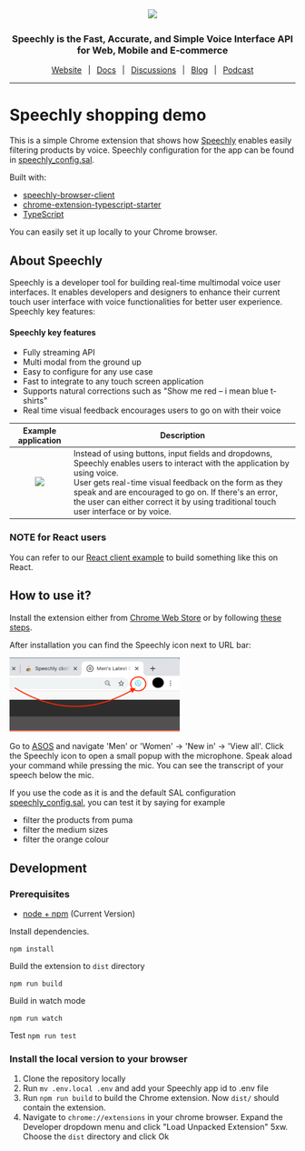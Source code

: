 <div align="center" markdown="1">
<a href="https://www.speechly.com/?utm_source=github&utm_medium=browser-client&utm_campaign=header">
   <img src="https://d33wubrfki0l68.cloudfront.net/1e70457a60b0627de6ab966f1e0a40cf56f465f5/b4144/img/logo-speechly-colors.svg" height="48">
</a>

### Speechly is the Fast, Accurate, and Simple Voice Interface API for Web, Mobile and E‑commerce

[Website](https://www.speechly.com/?utm_source=github&utm_medium=browser-client&utm_campaign=header)
&ensp;|&ensp;
[Docs](https://docs.speechly.com/)
&ensp;|&ensp;
[Discussions](https://github.com/speechly/speechly/discussions)
&ensp;|&ensp;
[Blog](https://www.speechly.com/blog/?utm_source=github&utm_medium=browser-client&utm_campaign=header)
&ensp;|&ensp;
[Podcast](https://anchor.fm/collin-borns/episodes/The-Speechly-Podcast---Introduction-e15htlq)

---
</div>

# Speechly shopping demo

This is a simple Chrome extension that shows how [Speechly](https://www.speechly.com/?utm_source=github&utm_medium=clothing-store-demo&utm_campaign=text) enables easily filtering products by voice. 
Speechly configuration for the app can be found in [speechly_config.sal](speechly_config.sal).

Built with:

- [speechly-browser-client](https://github.com/speechly/browser-client)
- [chrome-extension-typescript-starter](https://github.com/chibat/chrome-extension-typescript-starter)
- [TypeScript](https://www.typescriptlang.org)

You can easily set it up locally to your Chrome browser.

## About Speechly

Speechly is a developer tool for building real-time multimodal voice user interfaces. It enables developers and designers to enhance their current touch user interface with voice functionalities for better user experience. Speechly key features:

#### Speechly key features

- Fully streaming API
- Multi modal from the ground up
- Easy to configure for any use case
- Fast to integrate to any touch screen application
- Supports natural corrections such as "Show me red – i mean blue t-shirts"
- Real time visual feedback encourages users to go on with their voice

| Example application | Description |
| :---: | --- |
| <img src="https://i.imgur.com/v9o1JHf.gif" width=50%> | Instead of using buttons, input fields and dropdowns, Speechly enables users to interact with the application by using voice. <br />User gets real-time visual feedback on the form as they speak and are encouraged to go on. If there's an error, the user can either correct it by using traditional touch user interface or by voice. |

### NOTE for React users

You can refer to our [React client example](https://github.com/speechly/react-example-repo-filtering/) to build something like this on React.

## How to use it?

Install the extension either from [Chrome Web Store](https://chrome.google.com/webstore/detail/cdlhelepiigikijnjmkonhhpdcmojlaa) or by following [these steps](https://github.com/speechly/clothing-store-demo#install-the-local-version-to-your-browser).

After installation you can find the Speechly icon next to URL bar:

<img src="extension_icon.png" alt="Speechly extension icon" width="300"/>

Go to [ASOS](https://www.asos.com) and navigate 'Men' or 'Women' -> 'New in' -> 'View all'. Click the Speechly icon to open a small popup with the microphone.
Speak aload your command while pressing the mic. You can see the transcript of your speech below the mic.

If you use the code as it is and the default SAL configuration [speechly_config.sal](speechly_config.sal), you can test it by saying for example
- filter the products from puma
- filter the medium sizes
- filter the orange colour

## Development
### Prerequisites

* [node + npm](https://nodejs.org/) (Current Version)

Install dependencies.
```
npm install
```
Build the extension to `dist` directory

```
npm run build
```
Build in watch mode
```
npm run watch
```
Test `npm run test`

### Install the local version to your browser

1. Clone the repository locally
2. Run `mv .env.local .env` and add your Speechly app id to .env file
3. Run `npm run build` to build the Chrome extension. Now `dist/` should contain the extension.
4. Navigate to `chrome://extensions` in your chrome browser. Expand the Developer dropdown menu and click "Load Unpacked Extension"
5xw. Choose the `dist` directory and click Ok
